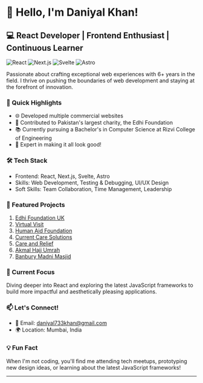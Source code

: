 # 👋 Hello, I'm Daniyal Khan!

## 💻 React Developer | Frontend Enthusiast | Continuous Learner

![React](https://img.shields.io/badge/-React-61DAFB?style=flat-square&logo=react&logoColor=white)
![Next.js](https://img.shields.io/badge/-Next.js-000000?style=flat-square&logo=next.js&logoColor=white)
![Svelte](https://img.shields.io/badge/-Svelte-FF3E00?style=flat-square&logo=svelte&logoColor=white)
![Astro](https://img.shields.io/badge/-Astro-FF5D01?style=flat-square&logo=astro&logoColor=white)

Passionate about crafting exceptional web experiences with 6+ years in the field. I thrive on pushing the boundaries of web development and staying at the forefront of innovation.

### 🚀 Quick Highlights

- 🌐 Developed multiple commercial websites
- 🤝 Contributed to Pakistan's largest charity, the Edhi Foundation
- 📚 Currently pursuing a Bachelor's in Computer Science at Rizvi College of Engineering
- 🎨 Expert in making it all look good!

### 🛠️ Tech Stack

- Frontend: React, Next.js, Svelte, Astro
- Skills: Web Development, Testing & Debugging, UI/UX Design
- Soft Skills: Team Collaboration, Time Management, Leadership

### 🌟 Featured Projects

1. [Edhi Foundation UK](https://edhiuk.org)
2. [Virtual Visit](https://virtual-visit.netlify.app/)
3. [Human Aid Foundation](https://humanaidfoundation.org/)
4. [Current Care Solutions](https://currentcaresolution.netlify.app/)
5. [Care and Relief](https://careandrelief.uk/)
6. [Akmal Hajj Umrah](https://akmalhajjumrah.com/)
7. [Banbury Madni Masjid](https://banburymadnimasjid.com/)

### 🌱 Current Focus

Diving deeper into React and exploring the latest JavaScript frameworks to build more impactful and aesthetically pleasing applications.

### 📫 Let's Connect!

- 📧 Email: daniyal733khan@gmail.com
- 🌍 Location: Mumbai, India

### 💡 Fun Fact

When I'm not coding, you'll find me attending tech meetups, prototyping new design ideas, or learning about the latest JavaScript frameworks!

---
